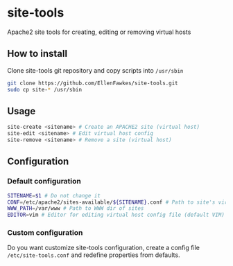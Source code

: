 # site-tools
Apache2 site tools for creating, editing or removing virtual hosts

## How to install

Clone site-tools git repository and copy scripts into `/usr/sbin`

```bash
git clone https://github.com/EllenFawkes/site-tools.git
sudo cp site-* /usr/sbin
```

## Usage

```bash
site-create <sitename> # Create an APACHE2 site (virtual host)
site-edit <sitename> # Edit virtual host config
site-remove <sitename> # Remove a site (virtual host)
```

## Configuration

### Default configuration

```bash
SITENAME=$1 # Do not change it
CONF=/etc/apache2/sites-available/${SITENAME}.conf # Path to site's virtual host config file 
WWW_PATH=/var/www # Path to WWW dir of sites
EDITOR=vim # Editor for editing virtual host config file (default VIM)
```

### Custom configuration

Do you want customize site-tools configuration, create a config file `/etc/site-tools.conf` and redefine properties from defaults.
